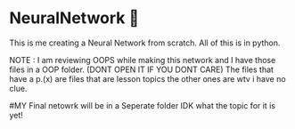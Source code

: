 # NeuralNetwork 🧠
This is me creating a Neural Network from scratch.
All of this is in python.

NOTE : I am reviewing OOPS while making this network and I have those files in a OOP folder. (DONT OPEN IT IF YOU DONT CARE)
The files that have a p.(x) are files that are lesson topics the other ones are wtv i have no clue. 

#MY Final netowrk will be in a Seperate folder IDK what the topic for it is yet! 
